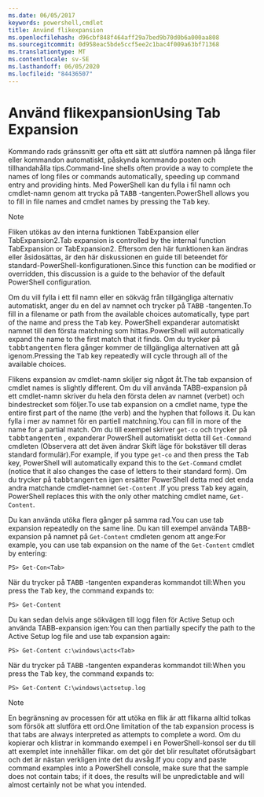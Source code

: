 ```yaml
---
ms.date: 06/05/2017
keywords: powershell,cmdlet
title: Använd flikexpansion
ms.openlocfilehash: d96cbf848f464aff29a7bed9b70d0b6a000aa808
ms.sourcegitcommit: 0d958eac5bde5ccf5ee2c1bac4f009a63bf71368
ms.translationtype: MT
ms.contentlocale: sv-SE
ms.lasthandoff: 06/05/2020
ms.locfileid: "84436507"
---
```

# <a name="using-tab-expansion"></a><span data-ttu-id="9389a-103">Använd flikexpansion</span><span class="sxs-lookup"><span data-stu-id="9389a-103">Using Tab Expansion</span></span>

<span data-ttu-id="9389a-104">Kommando rads gränssnitt ger ofta ett sätt att slutföra namnen på långa filer eller kommandon automatiskt, påskynda kommando posten och tillhandahålla tips.</span><span class="sxs-lookup"><span data-stu-id="9389a-104">Command-line shells often provide a way to complete the names of long files or commands automatically, speeding up command entry and providing hints.</span></span> <span data-ttu-id="9389a-105">Med PowerShell kan du fylla i fil namn och cmdlet-namn genom att trycka på <kbd>TABB</kbd> -tangenten.</span><span class="sxs-lookup"><span data-stu-id="9389a-105">PowerShell allows you to fill in file names and cmdlet names by pressing the <kbd>Tab</kbd> key.</span></span>

> [!NOTE]
> <span data-ttu-id="9389a-106">Fliken utökas av den interna funktionen TabExpansion eller TabExpansion2.</span><span class="sxs-lookup"><span data-stu-id="9389a-106">Tab expansion is controlled by the internal function TabExpansion or TabExpansion2.</span></span> <span data-ttu-id="9389a-107">Eftersom den här funktionen kan ändras eller åsidosättas, är den här diskussionen en guide till beteendet för standard-PowerShell-konfigurationen.</span><span class="sxs-lookup"><span data-stu-id="9389a-107">Since this function can be modified or overridden, this discussion is a guide to the behavior of the default PowerShell configuration.</span></span>

<span data-ttu-id="9389a-108">Om du vill fylla i ett fil namn eller en sökväg från tillgängliga alternativ automatiskt, anger du en del av namnet och trycker på <kbd>TABB</kbd> -tangenten.</span><span class="sxs-lookup"><span data-stu-id="9389a-108">To fill in a filename or path from the available choices automatically, type part of the name and press the <kbd>Tab</kbd> key.</span></span> <span data-ttu-id="9389a-109">PowerShell expanderar automatiskt namnet till den första matchning som hittas.</span><span class="sxs-lookup"><span data-stu-id="9389a-109">PowerShell will automatically expand the name to the first match that it finds.</span></span> <span data-ttu-id="9389a-110">Om du trycker på <kbd>tabbtangenten</kbd> flera gånger kommer de tillgängliga alternativen att gå igenom.</span><span class="sxs-lookup"><span data-stu-id="9389a-110">Pressing the <kbd>Tab</kbd> key repeatedly will cycle through all of the available choices.</span></span>

<span data-ttu-id="9389a-111">Flikens expansion av cmdlet-namn skiljer sig något åt.</span><span class="sxs-lookup"><span data-stu-id="9389a-111">The tab expansion of cmdlet names is slightly different.</span></span> <span data-ttu-id="9389a-112">Om du vill använda TABB-expansion på ett cmdlet-namn skriver du hela den första delen av namnet (verbet) och bindestrecket som följer.</span><span class="sxs-lookup"><span data-stu-id="9389a-112">To use tab expansion on a cmdlet name, type the entire first part of the name (the verb) and the hyphen that follows it.</span></span> <span data-ttu-id="9389a-113">Du kan fylla i mer av namnet för en partiell matchning.</span><span class="sxs-lookup"><span data-stu-id="9389a-113">You can fill in more of the name for a partial match.</span></span> <span data-ttu-id="9389a-114">Om du till exempel skriver `get-co` och trycker på <kbd>tabbtangenten</kbd> , expanderar PowerShell automatiskt detta till `Get-Command` cmdleten (Observera att det även ändrar Skift läge för bokstäver till deras standard formulär).</span><span class="sxs-lookup"><span data-stu-id="9389a-114">For example, if you type `get-co` and then press the <kbd>Tab</kbd> key, PowerShell will automatically expand this to the `Get-Command` cmdlet (notice that it also changes the case of letters to their standard form).</span></span> <span data-ttu-id="9389a-115">Om du trycker på <kbd>tabbtangenten</kbd> igen ersätter PowerShell detta med det enda andra matchande cmdlet-namnet `Get-Content` .</span><span class="sxs-lookup"><span data-stu-id="9389a-115">If you press <kbd>Tab</kbd> key again, PowerShell replaces this with the only other matching cmdlet name, `Get-Content`.</span></span>

<span data-ttu-id="9389a-116">Du kan använda utöka flera gånger på samma rad.</span><span class="sxs-lookup"><span data-stu-id="9389a-116">You can use tab expansion repeatedly on the same line.</span></span> <span data-ttu-id="9389a-117">Du kan till exempel använda TABB-expansion på namnet på `Get-Content` cmdleten genom att ange:</span><span class="sxs-lookup"><span data-stu-id="9389a-117">For example, you can use tab expansion on the name of the `Get-Content` cmdlet by entering:</span></span>

```
PS> Get-Con<Tab>
```

<span data-ttu-id="9389a-118">När du trycker på <kbd>TABB</kbd> -tangenten expanderas kommandot till:</span><span class="sxs-lookup"><span data-stu-id="9389a-118">When you press the <kbd>Tab</kbd> key, the command expands to:</span></span>

```
PS> Get-Content
```

<span data-ttu-id="9389a-119">Du kan sedan delvis ange sökvägen till logg filen för Active Setup och använda TABB-expansion igen:</span><span class="sxs-lookup"><span data-stu-id="9389a-119">You can then partially specify the path to the Active Setup log file and use tab expansion again:</span></span>

```
PS> Get-Content c:\windows\acts<Tab>
```

<span data-ttu-id="9389a-120">När du trycker på <kbd>TABB</kbd> -tangenten expanderas kommandot till:</span><span class="sxs-lookup"><span data-stu-id="9389a-120">When you press the <kbd>Tab</kbd> key, the command expands to:</span></span>

```
PS> Get-Content C:\windows\actsetup.log
```

> [!NOTE]
> <span data-ttu-id="9389a-121">En begränsning av processen för att utöka en flik är att flikarna alltid tolkas som försök att slutföra ett ord.</span><span class="sxs-lookup"><span data-stu-id="9389a-121">One limitation of the tab expansion process is that tabs are always interpreted as attempts to complete a word.</span></span> <span data-ttu-id="9389a-122">Om du kopierar och klistrar in kommando exempel i en PowerShell-konsol ser du till att exemplet inte innehåller flikar. om det gör det blir resultatet oförutsägbart och det är nästan verkligen inte det du avsåg.</span><span class="sxs-lookup"><span data-stu-id="9389a-122">If you copy and paste command examples into a PowerShell console, make sure that the sample does not contain tabs; if it does, the results will be unpredictable and will almost certainly not be what you intended.</span></span>
